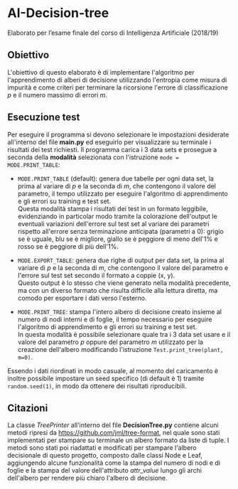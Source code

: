 # AI-Decision-tree
Elaborato per l’esame finale del corso di Intelligenza Artificiale (2018/19)
## Obiettivo
L'obiettivo di questo elaborato è di implementare l'algoritmo per l'apprendimento di alberi di decisione 
utilizzando l'entropia come misura di impurità e come criteri per terminare la ricorsione 
l'errore di classificazione _p_ e il numero massimo di errori _m_.


## Esecuzione test
Per eseguire il programma si devono selezionare le impostazioni desiderate all'interno del file 
**main.py** ed eseguirlo per visualizzare su terminale i risultati dei test richiesti. 
Il programma carica i 3 data sets e prosegue a seconda della **modalità** selezionata con l'istruzione 
`mode = MODE.PRINT_TABLE`:

* `MODE.PRINT_TABLE` (default): genera due tabelle per ogni data set, la prima al variare di _p_ e la seconda di _m_,
 che contengono il valore del parametro, il tempo utilizzato per eseguire l'algoritmo di apprendimento 
 e gli errori su training e test set. \
 Questa modalità stampa i risultati dei test in un formato leggibile, 
 evidenziando in particolar modo tramite la colorazione dell'output le eventuali variazioni dell'errore sul test set
  al variare dei parametri rispetto all'errore senza terminazione anticipata (parametri a 0): 
  grigio se è uguale, blu se è migliore, giallo se è peggiore di meno dell'1\% e rosso se è peggiore di più dell'1\%.

* `MODE.EXPORT_TABLE`: genera due righe di output per data set, la prima al variare di _p_ e la seconda di _m_,
che contengono il valore del parametro e l'errore sul test set secondo il formato a coppie (x, y).\
Questo output è lo stesso che viene generato nella modalità precedente, 
ma con un diverso formato che risulta difficile alla lettura diretta, ma comodo per esportare i dati verso l'esterno.

* `MODE.PRINT_TREE`: stampa l'intero albero di decisione creato insieme al numero di nodi interni e di foglie, 
il tempo necessario per eseguire l'algoritmo di apprendimento e gli errori su training e test set.\
In questa modalità è possibile selezionare quale tra i 3 data set usare e il valore del parametro _p_ 
oppure del parametro _m_ utilizzato per la creazione dell'albero modificando l'istruzione 
`Test.print_tree(plant, m=0)`.


Essendo i dati riordinati in modo casuale, al momento del caricamento è inoltre possibile impostare
 un seed specifico (di default è 1) tramite `random.seed(1)`, in modo da ottenere dei risultati riproducibili.
 
## Citazioni
La classe _TreePrinter_ all'interno del file **DecisionTree.py** contiene alcuni metodi 
ripresi da https://github.com/jml/tree-format, nel quale sono stati implementati per stampare su terminale 
un albero formato da liste di tuple. I metodi sono stati poi riadattati e modificati per stampare 
l'albero decisionale di questo progetto, composto dalle classi Node e Leaf, aggiungendo alcune funzionalità come
la stampa del numero di nodi e di foglie e la stampa del valore dell'attributo _attr_value_ 
lungo gli archi dell'albero per rendere più chiaro l'albero di decisione.
